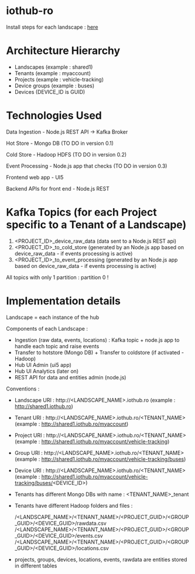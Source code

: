 # iothub-ro

Install steps for each landscape : [here](INSTALL.md)

# Architecture Hierarchy

 - Landscapes (example : shared1)
 - Tenants (example : myaccount)
 - Projects (example : vehicle-tracking)
 - Device groups (example : buses)
 - Devices (DEVICE_ID is GUID)

# Technologies Used

Data Ingestion - Node.js REST API -> Kafka Broker

Hot Store - Mongo DB (TO DO in version 0.1)

Cold Store - Hadoop HDFS (TO DO in version 0.2)

Event Processing - Node.js app that checks (TO DO in version 0.3)

Frontend web app - UI5

Backend APIs for front end - Node.js REST

# Kafka Topics (for each Project specific to a Tenant of a Landscape)

1. <PROJECT_ID>_device_raw_data (data sent to a Node.js REST api)
2. <PROJECT_ID>_to_cold_store (generated by an Node.js app based on device_raw_data - if events processing is active)
3. <PROJECT_ID>_to_event_processing (generated by an Node.js app based on device_raw_data - if events processing is active)

All topics with only 1 partition : partition 0 !

# Implementation details

Landscape = each instance of the hub

Components of each Landscape :

  - Ingestion (raw data, events, locations) : Kafka topic + node.js app to handle each topic and raise events
  - Transfer to hotstore (Mongo DB) + Transfer to coldstore (if activated - Hadoop)
  - Hub UI Admin (ui5 app)
  - Hub UI Analytics (later on)
  - REST API for data and entities admin (node.js)
  
Conventions :

  - Landscape URI : http://<LANDSCAPE_NAME>.iothub.ro (example : http://shared1.iothub.ro)
  - Tenant URI : http://<LANDSCAPE_NAME>.iothub.ro/<TENANT_NAME> (example : http://shared1.iothub.ro/myaccount)
  - Project URI : http://<LANDSCAPE_NAME>.iothub.ro/<TENANT_NAME> (example : http://shared1.iothub.ro/myaccount/vehicle-tracking)
  - Group URI : http://<LANDSCAPE_NAME>.iothub.ro/<TENANT_NAME> (example : http://shared1.iothub.ro/myaccount/vehicle-tracking/buses)
  - Device URI : http://<LANDSCAPE_NAME>.iothub.ro/<TENANT_NAME> (example : http://shared1.iothub.ro/myaccount/vehicle-tracking/buses/<DEVICE_ID>)
  
  - Tenants has different Mongo DBs with name : <TENANT_NAME>_tenant
  - Tenants have different Hadoop folders and files : 
  
      /<LANDSCAPE_NAME>/<TENANT_NAME>/<PROJECT_GUID>/<GROUP_GUID>/<DEVICE_GUID>/rawdata.csv
      /<LANDSCAPE_NAME>/<TENANT_NAME>/<PROJECT_GUID>/<GROUP_GUID>/<DEVICE_GUID>/events.csv
      /<LANDSCAPE_NAME>/<TENANT_NAME>/<PROJECT_GUID>/<GROUP_GUID>/<DEVICE_GUID>/locations.csv
  
  - projects, groups, devices, locations, events, rawdata are entities stored in different tables
